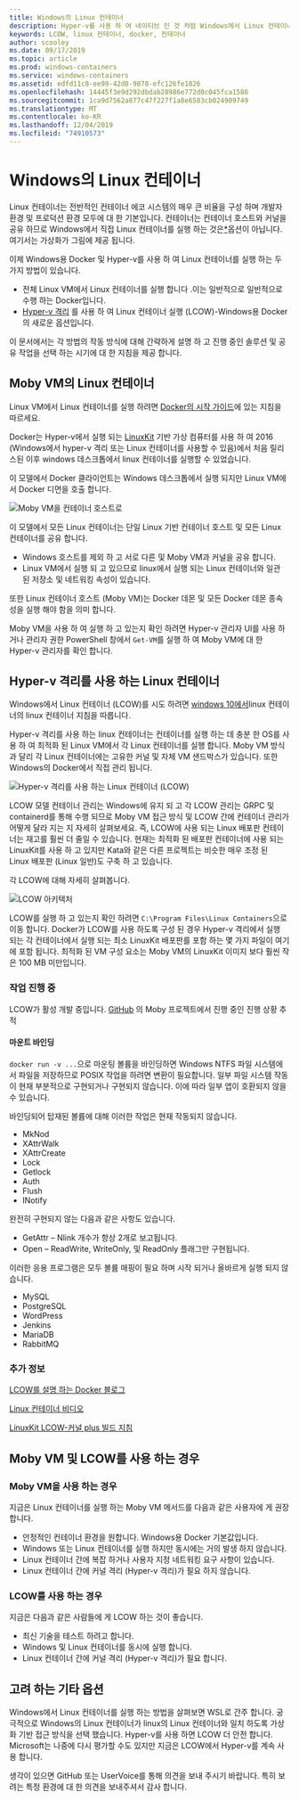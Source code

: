 ```yaml
---
title: Windows의 Linux 컨테이너
description: Hyper-v를 사용 하 여 네이티브 인 것 처럼 Windows에서 Linux 컨테이너를 실행할 수 있는 다양 한 방법에 대해 알아봅니다.
keywords: LCOW, linux 컨테이너, docker, 컨테이너
author: scooley
ms.date: 09/17/2019
ms.topic: article
ms.prod: windows-containers
ms.service: windows-containers
ms.assetid: edfd11c8-ee99-42d8-9878-efc126fe1826
ms.openlocfilehash: 14445f3e9d292dbdab28986e772d0c045fca1586
ms.sourcegitcommit: 1ca9d7562a877c47f227f1a8e6583cb024909749
ms.translationtype: MT
ms.contentlocale: ko-KR
ms.lasthandoff: 12/04/2019
ms.locfileid: "74910573"
---
```

# <a name="linux-containers-on-windows"></a>Windows의 Linux 컨테이너

Linux 컨테이너는 전반적인 컨테이너 에코 시스템의 매우 큰 비율을 구성 하며 개발자 환경 및 프로덕션 환경 모두에 대 한 기본입니다.  컨테이너는 컨테이너 호스트와 커널을 공유 하므로 Windows에서 직접 Linux 컨테이너를 실행 하는 것은[*](linux-containers.md#other-options-we-considered)옵션이 아닙니다.  여기서는 가상화가 그림에 제공 됩니다.

이제 Windows용 Docker 및 Hyper-v를 사용 하 여 Linux 컨테이너를 실행 하는 두 가지 방법이 있습니다.

- 전체 Linux VM에서 Linux 컨테이너를 실행 합니다 .이는 일반적으로 일반적으로 수행 하는 Docker입니다.
- [Hyper-v 격리](../manage-containers/hyperv-container.md) 를 사용 하 여 Linux 컨테이너 실행 (LCOW)-Windows용 Docker의 새로운 옵션입니다.

이 문서에서는 각 방법의 작동 방식에 대해 간략하게 설명 하 고 진행 중인 솔루션 및 공유 작업을 선택 하는 시기에 대 한 지침을 제공 합니다.

## <a name="linux-containers-in-a-moby-vm"></a>Moby VM의 Linux 컨테이너

Linux VM에서 Linux 컨테이너를 실행 하려면 [Docker의 시작 가이드](https://docs.docker.com/docker-for-windows/)에 있는 지침을 따르세요.

Docker는 Hyper-v에서 실행 되는 [LinuxKit](https://github.com/linuxkit/linuxkit) 기반 가상 컴퓨터를 사용 하 여 2016 (Windows에서 hyper-v 격리 또는 Linux 컨테이너를 사용할 수 있음)에서 처음 릴리스된 이후 windows 데스크톱에서 linux 컨테이너를 실행할 수 있었습니다.

이 모델에서 Docker 클라이언트는 Windows 데스크톱에서 실행 되지만 Linux VM에서 Docker 디먼을 호출 합니다.

![Moby VM을 컨테이너 호스트로](media/MobyVM.png)

이 모델에서 모든 Linux 컨테이너는 단일 Linux 기반 컨테이너 호스트 및 모든 Linux 컨테이너를 공유 합니다.

* Windows 호스트를 제외 하 고 서로 다른 및 Moby VM과 커널을 공유 합니다.
* Linux VM에서 실행 되 고 있으므로 linux에서 실행 되는 Linux 컨테이너와 일관 된 저장소 및 네트워킹 속성이 있습니다.

또한 Linux 컨테이너 호스트 (Moby VM)는 Docker 데몬 및 모든 Docker 데몬 종속성을 실행 해야 함을 의미 합니다.

Moby VM을 사용 하 여 실행 하 고 있는지 확인 하려면 Hyper-v 관리자 UI를 사용 하거나 관리자 권한 PowerShell 창에서 `Get-VM`를 실행 하 여 Moby VM에 대 한 Hyper-v 관리자를 확인 합니다.

## <a name="linux-containers-with-hyper-v-isolation"></a>Hyper-v 격리를 사용 하는 Linux 컨테이너

Windows에서 Linux 컨테이너 (LCOW)를 시도 하려면 [windows 10에서](../quick-start/quick-start-windows-10-linux.md)linux 컨테이너의 linux 컨테이너 지침을 따릅니다.

Hyper-v 격리를 사용 하는 linux 컨테이너는 컨테이너를 실행 하는 데 충분 한 OS를 사용 하 여 최적화 된 Linux VM에서 각 Linux 컨테이너를 실행 합니다. Moby VM 방식과 달리 각 Linux 컨테이너에는 고유한 커널 및 자체 VM 샌드박스가 있습니다. 또한 Windows의 Docker에서 직접 관리 됩니다.

![Hyper-v 격리를 사용 하는 Linux 컨테이너 (LCOW)](media/lcow-approach.png)

LCOW 모델 컨테이너 관리는 Windows에 유지 되 고 각 LCOW 관리는 GRPC 및 containerd를 통해 수행 되므로 Moby VM 접근 방식 및 LCOW 간에 컨테이너 관리가 어떻게 달라 지는 지 자세히 살펴보세요.  즉, LCOW에 사용 되는 Linux 배포판 컨테이너는 재고를 훨씬 더 줄일 수 있습니다.  현재는 최적화 된 배포판 컨테이너에 사용 되는 LinuxKit를 사용 하 고 있지만 Kata와 같은 다른 프로젝트는 비슷한 매우 조정 된 Linux 배포판 (Linux 일반)도 구축 하 고 있습니다.

각 LCOW에 대해 자세히 살펴봅니다.

![LCOW 아키텍처](media/lcow.png)

LCOW를 실행 하 고 있는지 확인 하려면 `C:\Program Files\Linux Containers`으로 이동 합니다. Docker가 LCOW를 사용 하도록 구성 된 경우 Hyper-v 격리에서 실행 되는 각 컨테이너에서 실행 되는 최소 LinuxKit 배포판를 포함 하는 몇 가지 파일이 여기에 포함 됩니다.  최적화 된 VM 구성 요소는 Moby VM의 LinuxKit 이미지 보다 훨씬 작은 100 MB 미만입니다.

### <a name="work-in-progress"></a>작업 진행 중

LCOW가 활성 개발 중입니다. [GitHub](https://github.com/moby/moby/issues/33850) 의 Moby 프로젝트에서 진행 중인 진행 상황 추적

#### <a name="bind-mounts"></a>마운트 바인딩

`docker run -v ...`으로 마운팅 볼륨을 바인딩하면 Windows NTFS 파일 시스템에서 파일을 저장하므로 POSIX 작업을 하려면 변환이 필요합니다. 일부 파일 시스템 작동이 현재 부분적으로 구현되거나 구현되지 않습니다. 이에 따라 일부 앱이 호환되지 않을 수 있습니다.

바인딩되어 탑재된 볼륨에 대해 이러한 작업은 현재 작동되지 않습니다.

* MkNod
* XAttrWalk
* XAttrCreate
* Lock
* Getlock
* Auth
* Flush
* INotify

완전히 구현되지 않는 다음과 같은 사항도 있습니다.

* GetAttr – Nlink 개수가 항상 2개로 보고됩니다.
* Open – ReadWrite, WriteOnly, 및 ReadOnly 플래그만 구현됩니다.

이러한 응용 프로그램은 모두 볼륨 매핑이 필요 하며 시작 되거나 올바르게 실행 되지 않습니다.

* MySQL
* PostgreSQL
* WordPress
* Jenkins
* MariaDB
* RabbitMQ

### <a name="extra-information"></a>추가 정보

[LCOW를 설명 하는 Docker 블로그](https://blog.docker.com/2017/11/docker-for-windows-17-11/)

[Linux 컨테이너 비디오](https://sec.ch9.ms/ch9/1e5a/08ff93f2-987e-4f8d-8036-2570dcac1e5a/LinuxContainer.mp4)

[LinuxKit LCOW-커널 plus 빌드 지침](https://github.com/linuxkit/lcow)

## <a name="when-to-use-moby-vm-vs-lcow"></a>Moby VM 및 LCOW를 사용 하는 경우

### <a name="when-to-use-moby-vm"></a>Moby VM을 사용 하는 경우

지금은 Linux 컨테이너를 실행 하는 Moby VM 메서드를 다음과 같은 사용자에 게 권장 합니다.

- 안정적인 컨테이너 환경을 원합니다.  Windows용 Docker 기본값입니다.
- Windows 또는 Linux 컨테이너를 실행 하지만 동시에는 거의 발생 하지 않습니다.
- Linux 컨테이너 간에 복잡 하거나 사용자 지정 네트워킹 요구 사항이 있습니다.
- Linux 컨테이너 간에 커널 격리 (Hyper-v 격리)가 필요 하지 않습니다.

### <a name="when-to-use-lcow"></a>LCOW를 사용 하는 경우

지금은 다음과 같은 사람들에 게 LCOW 하는 것이 좋습니다.

- 최신 기술을 테스트 하려고 합니다.
- Windows 및 Linux 컨테이너를 동시에 실행 합니다.
- Linux 컨테이너 간에 커널 격리 (Hyper-v 격리)가 필요 합니다.

## <a name="other-options-we-considered"></a>고려 하는 기타 옵션

Windows에서 Linux 컨테이너를 실행 하는 방법을 살펴보면 WSL로 간주 합니다. 궁극적으로 Windows의 Linux 컨테이너가 linux의 Linux 컨테이너와 일치 하도록 가상화 기반 접근 방식을 선택 했습니다. Hyper-v를 사용 하면 LCOW 더 안전 합니다. Microsoft는 나중에 다시 평가할 수도 있지만 지금은 LCOW에서 Hyper-v를 계속 사용 합니다.

생각이 있으면 GitHub 또는 UserVoice를 통해 의견을 보내 주시기 바랍니다.  특히 보려는 특정 환경에 대 한 의견을 보내주셔서 감사 합니다.
